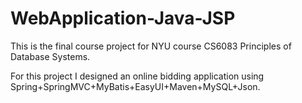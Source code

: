 # WebApplication-Java-JSP


This is the final course project for NYU course CS6083 Principles of Database Systems.

For this project I designed an online bidding application using Spring+SpringMVC+MyBatis+EasyUI+Maven+MySQL+Json.

